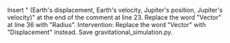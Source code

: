 Insert " (Earth's displacement, Earth's velocity, Jupiter's position, Jupiter's velocity)" at the end of the comment at line 23.
Replace the word "Vector" at line 36 with "Radius".
Intervention: Replace the word "Vector" with "Displacement" instead.
Save gravitational_simulation.py.
